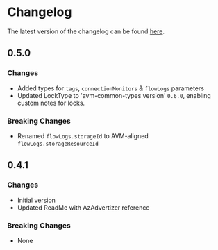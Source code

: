 # Changelog

The latest version of the changelog can be found [here](https://github.com/Azure/bicep-registry-modules/blob/main/avm/res/network/network-watcher/CHANGELOG.md).

## 0.5.0

### Changes

- Added types for `tags`, `connectionMonitors` & `flowLogs` parameters
- Updated LockType to 'avm-common-types version' `0.6.0`, enabling custom notes for locks.

### Breaking Changes

- Renamed `flowLogs.storageId` to AVM-aligned `flowLogs.storageResourceId`

## 0.4.1

### Changes

- Initial version
- Updated ReadMe with AzAdvertizer reference

### Breaking Changes

- None
